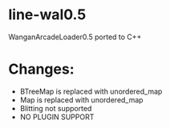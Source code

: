 # line-wal0.5

WanganArcadeLoader0.5 ported to C++

# Changes:
- BTreeMap is replaced with unordered_map
- Map is replaced with unordered_map
- Blitting not supported
- NO PLUGIN SUPPORT
